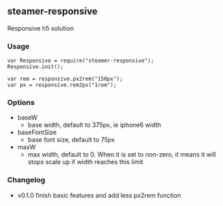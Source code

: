 ## steamer-responsive
Responsive h5 solution


### Usage
```
var Responsive = require("steamer-responsive");
Responsive.init();

var rem = responsive.px2rem("150px");
var px = responsive.rem2px("1rem");

```

### Options
* baseW
	- base width, default to 375px, ie iphone6 width
* baseFontSize
	- base font size, default to 75px
* maxW
	- max width, default to 0. When it is set to non-zero, it means it will stops scale up if width reaches this limit

### Changelog
* v0.1.0 finish basic features and add less px2rem function

